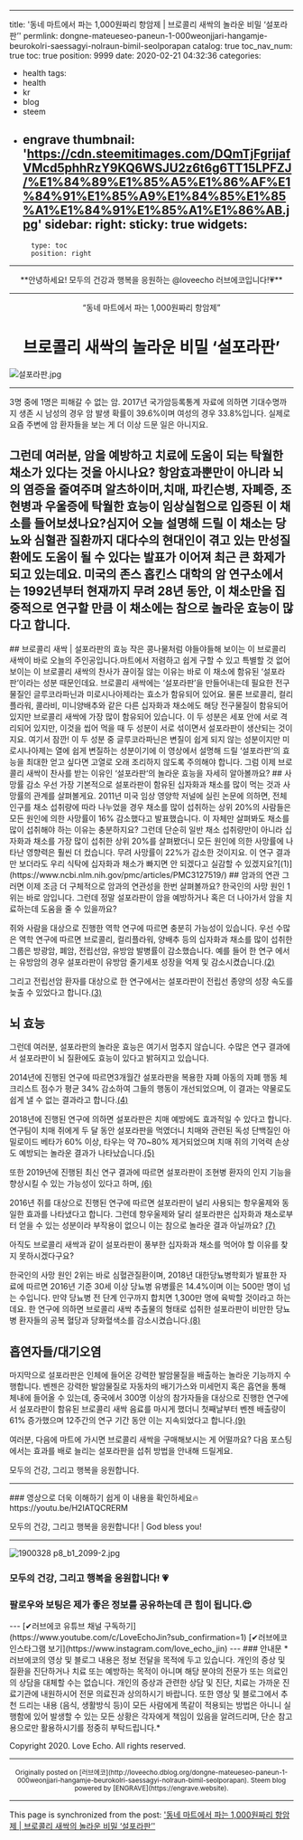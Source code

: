 
---
title: '동네 마트에서 파는 1,000원짜리 항암제 | 브로콜리 새싹의 놀라운 비밀 ‘설포라판’'
permlink: dongne-mateueseo-paneun-1-000weonjjari-hangamje-beurokolri-saessagyi-nolraun-bimil-seolporapan
catalog: true
toc_nav_num: true
toc: true
position: 9999
date: 2020-02-21 04:32:36
categories:
- health
tags:
- health
- kr
- blog
- steem
- engrave
thumbnail: 'https://cdn.steemitimages.com/DQmTjFgrijafVMcd5phhRzY9KQ6WSJU2z6t6g6TT15LPFZJ/%E1%84%89%E1%85%A5%E1%86%AF%E1%84%91%E1%85%A9%E1%84%85%E1%85%A1%E1%84%91%E1%85%A1%E1%86%AB.jpg'
sidebar:
    right:
        sticky: true
widgets:
    -
        type: toc
        position: right
---


<center>**안녕하세요! 
모두의 건강과 행복을 응원하는 @loveecho 러브에코입니다!💗**</center>

---

<center><q>동네 마트에서 파는 1,000원짜리 항암제</q>
<h1>브로콜리 새싹의 놀라운 비밀 ‘설포라판’</h1></center>


![설포라판.jpg](https://cdn.steemitimages.com/DQmTjFgrijafVMcd5phhRzY9KQ6WSJU2z6t6g6TT15LPFZJ/%E1%84%89%E1%85%A5%E1%86%AF%E1%84%91%E1%85%A9%E1%84%85%E1%85%A1%E1%84%91%E1%85%A1%E1%86%AB.jpg)

---
</b>
</b>
3명 중에 1명은 피해갈 수 없는 암. 2017년 국가암등록통계 자료에 의하면 기대수명까지 생존 시 남성의 경우 암 발생 확률이 39.6%이며 여성의 경우 33.8%입니다. 실제로 요즘 주변에 암 환자들을 보는 게 더 이상 드문 일은 아니지요.
 
그런데 여러분, 암을 예방하고 치료에 도움이 되는 탁월한 채소가 있다는 것을 아시나요? 항암효과뿐만이 아니라 뇌의 염증을 줄여주며 알츠하이머,치매, 파킨슨병, 자폐증, 조현병과 우울증에 탁월한 효능이 임상실험으로 입증된 이 채소를 들어보셨나요?심지어 오늘 설명해 드릴 이 채소는 당뇨와 심혈관 질환까지 대다수의 현대인이 겪고 있는 만성질환에도 도움이 될 수 있다는 발표가 이어져 최근 큰 화제가 되고 있는데요. 미국의 존스 홉킨스 대학의 암 연구소에서는 1992년부터 현재까지 무려 28년 동안, 이 채소만을 집중적으로 연구할 만큼 이 채소에는 참으로 놀라운 효능이 많다고 합니다.
</b>
</b>
---
</b>
</b>
## 브로콜리 새싹 | 설포라판의 효능
작은 콩나물처럼 야들야들해 보이는 이 브로콜리 새싹이 바로 오늘의 주인공입니다.마트에서 저렴하고 쉽게 구할 수 있고 특별할 것 없어 보이는 이 브로콜리 새싹의 찬사가 끊이질 않는 이유는 바로 이 채소에 함유된 ‘설포라판’이라는 성분 때문인데요. 브로콜리 새싹에는 ‘설포라판’을 만들어내는데 필요한 전구물질인 글루코라파닌과 미로시나아제라는 효소가 함유되어 있어요. 물론 브로콜리, 컬리플라워, 콜라비, 미니양배추와 같은 다른 십자화과 채소에도 해당 전구물질이 함유되어 있지만 브로콜리 새싹에 가장 많이 함유되어 있습니다. 이 두 성분은 세포 안에 서로 격리되어 있지만, 이것을 씹어 먹을 때 두 성분이 서로 섞이면서 설포라판이 생산되는 것이지요. 여기서 잠깐! 이 두 성분 중 글루코라파닌은 변질이 쉽게 되지 않는 성분이지만 미로시나아제는 열에 쉽게 변질하는 성분이기에 이 영상에서 설명해 드릴 ‘설포라판’의 효능을 최대한 얻고 싶다면 고열로 오래 조리하지 않도록 주의해야 합니다.
</b>
그럼 이제 브로콜리 새싹이 찬사를 받는 이유인 ‘설포라판‘의 놀라운 효능을 자세히 알아볼까요?
</b>
</b>
## 사망률 감소
우선 가장 기본적으로 설포라판이 함유된 십자화과 채소를 많이 먹는 것과 사망률의 관계를 살펴볼게요. 2011년 미국 임상 영양학 저널에 실린 논문에 의하면, 전체 인구를 채소 섭취량에 따라 나누었을 경우 채소를 많이 섭취하는 상위 20%의 사람들은 모든 원인에 의한 사망률이 16% 감소했다고 발표했습니다. 이 자체만 살펴봐도 채소를 많이 섭취해야 하는 이유는 충분하지요? 그런데 단순히 일반 채소 섭취량만이 아니라 십자화과 채소를 가장 많이 섭취한 상위 20%를 살펴봤더니 모든 원인에 의한 사망률에 나타난 영향력은 훨씬 더 컸습니다. 무려 사망률이 22%가 감소한 것이지요. 이 연구 결과만 보더라도 우리 식탁에 십자화과 채소가 빠지면 안 되겠다고 실감할 수 있겠지요?[(1)](https://www.ncbi.nlm.nih.gov/pmc/articles/PMC3127519/)
</b>
</b>
## 암과의 연관
그러면 이제 조금 더 구체적으로 암과의 연관성을 한번 살펴볼까요? 한국인의 사망 원인 1위는 바로 암입니다. 그런데 정말 설포라판이 암을 예방하거나 혹은 더 나아가서 암을 치료하는데 도움을 줄 수 있을까요? 
 
쥐와 사람을 대상으로 진행한 역학 연구에 따르면 충분히 가능성이 있습니다. 우선 수많은 역학 연구에 따르면 브로콜리, 컬리플라워, 양배추 등의 십자화과 채소를 많이 섭취한 그룹은 방광암, 폐암, 전립선암, 유방암 발병률이 감소했습니다. 예를 들어 한 연구 에서는 유방암의 경우 설포라판이 유방암 줄기세포 성장을 억제 및 감소시켰습니다.[(2)](https://www.ncbi.nlm.nih.gov/pmc/articles/PMC2862133/)

그리고 전립선암 환자를 대상으로 한 연구에서는 설포라판이 전립선 종양의 성장 속도를 늦출 수 있었다고 합니다.[(3)](https://www.ncbi.nlm.nih.gov/pubmed/25968598)
</b>
</b>
## 뇌 효능
그런데 여러분, 설포라판의 놀라운 효능은 여기서 멈추지 않습니다. 수많은 연구 결과에서 설포라판이 뇌 질환에도 효능이 있다고 밝혀지고 있습니다.
 
2014년에 진행된 연구에 따르면3개월간 설포라판을 복용한 자폐 아동의 자폐 행동 체크리스트 점수가 평균 34% 감소하여 그들의 행동이 개선되었으며, 이 결과는 약물로도 쉽게 낼 수 없는 결과라고 합니다.[(4)](https://www.ncbi.nlm.nih.gov/pubmed/25313065)

2018년에 진행된 연구에 의하면 설포라판은 치매 예방에도 효과적일 수 있다고 합니다. 
연구팀이 치매 쥐에게 두 달 동안 설포라판을 먹였더니 치매와 관련된 독성 단백질인 아밀로이드 베타가 60% 이상, 타우는 약 70~80% 제거되었으며 치매 쥐의 기억력 손상도 예방되는 놀라운 결과가 나타났습니다.[(5)](https://www.ncbi.nlm.nih.gov/pubmed/29714053)

또한 2019년에 진행된 최신 연구 결과에 따르면 설포라판이 조현병 환자의 인지 기능을 향상시킬 수 있는 가능성이 있다고 하며, [(6)](https://www.ncbi.nlm.nih.gov/pmc/articles/PMC4423155/)

2016년 쥐를 대상으로 진행된 연구에 따르면 설포라판이 널리 사용되는 항우울제와 동일한 효과를 나타냈다고 합니다. 그런데 항우울제와 달리 설포라판은 십자화과 채소로부 터 얻을 수 있는 성분이라 부작용이 없으니 이는 참으로 놀라운 결과 아닐까요? [(7)](https://www.ncbi.nlm.nih.gov/pubmed/26721468)

아직도 브로콜리 새싹과 같이 설포라판이 풍부한 십자화과 채소를 먹어야 할 이유를 찾지 못하시겠다구요?

한국인의 사망 원인 2위는 바로 심혈관질환이며, 2018년 대한당뇨병학회가 발표한 자료에 따르면 2016년 기준 30세 이상 당뇨병 유병률은 14.4%이며 이는 500만 명이 넘는 수입니다. 만약 당뇨병 전 단계 인구까지 합치면 1,300만 명에 육박할 것이라고 하는데요. 한 연구에 의하면 브로콜리 새싹 추출물의 형태로 섭취한 설포라판이 비만한 당뇨병 환자들의 공복 혈당과 당화혈색소를 감소시켰습니다.[(8)](https://www.ncbi.nlm.nih.gov/pubmed/28615356)

## 흡연자들/대기오염
마지막으로 설포라판은 인체에 들어온 강력한 발암물질을 배출하는 놀라운 기능까지 수행합니다. 벤젠은 강력한 발암물질로 자동차의 배기가스와 미세먼지 혹은 흡연을 통해 체내에 들어올 수 있는데, 중국에서 300명 이상의 참가자들을 대상으로 진행한 연구에서 설포라판이 함유된 브로콜리 새싹 음료를 마시게 했더니 첫째날부터 벤젠 배출량이 61% 증가했으며 12주간의 연구 기간 동안 이는 지속되었다고 합니다.[(9)](https://www.ncbi.nlm.nih.gov/pmc/articles/PMC4125483/)

여러분, 다음에 마트에 가시면 브로콜리 새싹을 구매해보시는 게 어떨까요? 다음 포스팅에서는 효과를 배로 늘리는 설포라판을 섭취 방법을 안내해 드릴게요.

모두의 건강, 그리고 행복을 응원합니다.

---
</b>
</b>
### 영상으로 더욱 이해하기 쉽게 이 내용을 확인하세요🔥
https://youtu.be/H2IATQCRERM


모두의 건강, 그리고 행복을 응원합니다! | God bless you!


---
![1900328 p8_b1_2099-2.jpg](https://cdn.steemitimages.com/DQmeumqiaooZJsGSVJKdsbFti7wzKqLJaueckUdq48SdaQk/1900328%20p8_b1_2099-2.jpg)
### 모두의 건강, 그리고 행복을 응원합니다! 💗
### 팔로우와 보팅은 제가 좋은 정보를 공유하는데 큰 힘이 됩니다.😍
</b>
</b>
---
</b>
[✔러브에코 유튜브 채널 구독하기](https://www.youtube.com/c/LoveEchoJin?sub_confirmation=1)
[✔러브에코 인스타그램 보기](https://www.instagram.com/love_echo_jin)
</b>
</b>
---
### 안내문
*러브에코의 영상 및 블로그 내용은 정보 전달을 목적에 두고 있습니다. 개인의 증상 및 질환을 진단하거나 치료 또는 예방하는 목적이 아니며 해당 분야의 전문가 또는 의료인의 상담을 대체할 수는 없습니다. 개인의 증상과 관련한 상담 및 진단, 치료는 가까운 진료기관에 내원하시어 전문 의료진과 상의하시기 바랍니다. 또한 영상 및 블로그에서 추천 드리는 내용 (음식, 생활방식 등)이 모든 사람에게 똑같이 적용되는 방법은 아니니 실행함에 있어 발생할 수 있는 모든 상황은 각자에게 책임이 있음을 알려드리며, 단순 참고용으로만 활용하시기를 정중히 부탁드립니다.*

Copyright 2020. Love Echo. All rights reserved.

***
<center><sup>Originally posted on [러브에코](http://loveecho.dblog.org/dongne-mateueseo-paneun-1-000weonjjari-hangamje-beurokolri-saessagyi-nolraun-bimil-seolporapan). Steem blog powered by [ENGRAVE](https://engrave.website).</sup></center>

- - -

This page is synchronized from the post: ['동네 마트에서 파는 1,000원짜리 항암제 | 브로콜리 새싹의 놀라운 비밀 ‘설포라판’'](https://steemit.com/@loveecho/dongne-mateueseo-paneun-1-000weonjjari-hangamje-beurokolri-saessagyi-nolraun-bimil-seolporapan)
